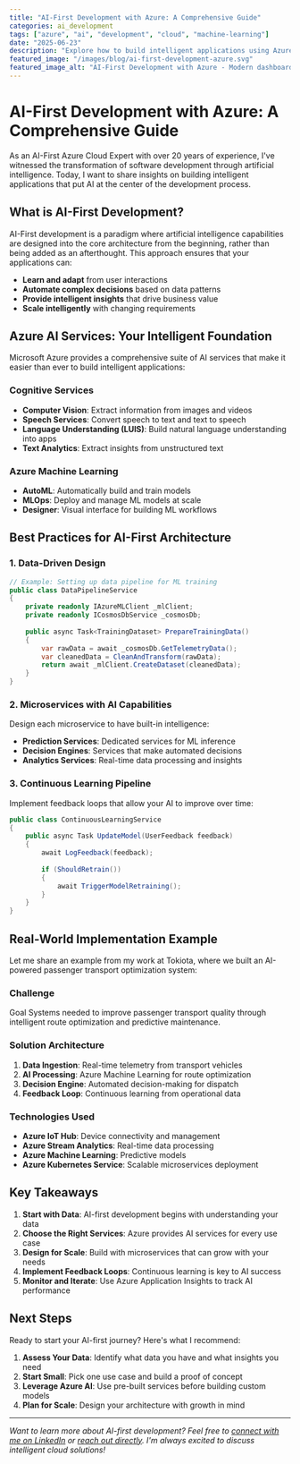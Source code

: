 ```yaml
---
title: "AI-First Development with Azure: A Comprehensive Guide"
categories: ai_development
tags: ["azure", "ai", "development", "cloud", "machine-learning"]
date: "2025-06-23"
description: "Explore how to build intelligent applications using Azure AI services, from cognitive services to custom machine learning models."
featured_image: "/images/blog/ai-first-development-azure.svg"
featured_image_alt: "AI-First Development with Azure - Modern dashboard showing neural networks, Azure cloud infrastructure, and code integration"
---
```


# AI-First Development with Azure: A Comprehensive Guide

As an AI-First Azure Cloud Expert with over 20 years of experience, I've witnessed the transformation of software development through artificial intelligence. Today, I want to share insights on building intelligent applications that put AI at the center of the development process.

## What is AI-First Development?

AI-First development is a paradigm where artificial intelligence capabilities are designed into the core architecture from the beginning, rather than being added as an afterthought. This approach ensures that your applications can:

- **Learn and adapt** from user interactions
- **Automate complex decisions** based on data patterns
- **Provide intelligent insights** that drive business value
- **Scale intelligently** with changing requirements

## Azure AI Services: Your Intelligent Foundation

Microsoft Azure provides a comprehensive suite of AI services that make it easier than ever to build intelligent applications:

### Cognitive Services
- **Computer Vision**: Extract information from images and videos
- **Speech Services**: Convert speech to text and text to speech
- **Language Understanding (LUIS)**: Build natural language understanding into apps
- **Text Analytics**: Extract insights from unstructured text

### Azure Machine Learning
- **AutoML**: Automatically build and train models
- **MLOps**: Deploy and manage ML models at scale
- **Designer**: Visual interface for building ML workflows

## Best Practices for AI-First Architecture

### 1. Data-Driven Design
```csharp
// Example: Setting up data pipeline for ML training
public class DataPipelineService
{
    private readonly IAzureMLClient _mlClient;
    private readonly ICosmosDbService _cosmosDb;
    
    public async Task<TrainingDataset> PrepareTrainingData()
    {
        var rawData = await _cosmosDb.GetTelemetryData();
        var cleanedData = CleanAndTransform(rawData);
        return await _mlClient.CreateDataset(cleanedData);
    }
}
```

### 2. Microservices with AI Capabilities
Design each microservice to have built-in intelligence:

- **Prediction Services**: Dedicated services for ML inference
- **Decision Engines**: Services that make automated decisions
- **Analytics Services**: Real-time data processing and insights

### 3. Continuous Learning Pipeline
Implement feedback loops that allow your AI to improve over time:

```csharp
public class ContinuousLearningService
{
    public async Task UpdateModel(UserFeedback feedback)
    {
        await LogFeedback(feedback);
        
        if (ShouldRetrain())
        {
            await TriggerModelRetraining();
        }
    }
}
```

## Real-World Implementation Example

Let me share an example from my work at Tokiota, where we built an AI-powered passenger transport optimization system:

### Challenge
Goal Systems needed to improve passenger transport quality through intelligent route optimization and predictive maintenance.

### Solution Architecture
1. **Data Ingestion**: Real-time telemetry from transport vehicles
2. **AI Processing**: Azure Machine Learning for route optimization
3. **Decision Engine**: Automated decision-making for dispatch
4. **Feedback Loop**: Continuous learning from operational data

### Technologies Used
- **Azure IoT Hub**: Device connectivity and management
- **Azure Stream Analytics**: Real-time data processing
- **Azure Machine Learning**: Predictive models
- **Azure Kubernetes Service**: Scalable microservices deployment

## Key Takeaways

1. **Start with Data**: AI-first development begins with understanding your data
2. **Choose the Right Services**: Azure provides AI services for every use case
3. **Design for Scale**: Build with microservices that can grow with your needs
4. **Implement Feedback Loops**: Continuous learning is key to AI success
5. **Monitor and Iterate**: Use Azure Application Insights to track AI performance

## Next Steps

Ready to start your AI-first journey? Here's what I recommend:

1. **Assess Your Data**: Identify what data you have and what insights you need
2. **Start Small**: Pick one use case and build a proof of concept
3. **Leverage Azure AI**: Use pre-built services before building custom models
4. **Plan for Scale**: Design your architecture with growth in mind

---

*Want to learn more about AI-first development? Feel free to [connect with me on LinkedIn](https://www.linkedin.com/in/javiervillullas/) or [reach out directly](mailto:jvillullas@gmail.com). I'm always excited to discuss intelligent cloud solutions!*
